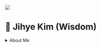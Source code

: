 <img src="https://capsule-render.vercel.app/api?&color=#0000000&&section=header&text=Jihye Kim&fontSize=60px" />
<h1> 🐏 Jihye Kim (Wisdom) </h1>

<details>
<summary>About Me</summary>
<p><h3>Student of TUKorea</h3></p>
</summary>

<span>
  <a href="https://linktr.ee/wisdomismysoulheaven">
  <p>Linktree 🌴</p>
  </a>
  <br>

<h3>Record 📝</h3>
<h4>My Activities</h4>
 
<p>🖊️ TUKorea Press 39th (2021.03 ~ 2022.12)</p>
<p>🔥 TU-VCC Entrepreneurship Club 1st, 2nd, 3rd (2022.09 ~ 2025.02)</p>
<p>📈 Data Science Lab (DSL, TUKorea) (2022.09 ~ 12)</p>
<p>📹 TUKorea Creator 1st (2022.09 ~ 12)</p>
<p>🌊 2030 Busan World Expo Ambassador (2022.09 ~ 2023.12)</p>
<p>⛴️ GTEP 17th (2023.03 ~ 2024.02)</p>
<p>💜 My luv: University Student Union Practical Marketing Project Club (@한국투자액셀러레이터) (2022.05 ~ 6)</p>
<p>🇪🇸 Spain overseas field training (@miquelsuay) (2024.01 ~ 02)</p>
<p>🖥️ TU Innovation Monitoring 2nd, 3rd (2023.05 ~ 2025.02)</p>
<p>💼 2024 WISET Bloomberg Global Mentoring (@Bloomberg Korea) (2024.03 ~ 12)</p>

<br>
<h4>My Awards</h4>
<p>🏅 2022' TU-VCC 1기 성과확산발표 장려상</p>
<p>🏅 2022' 썸썸 BLUE in 태안 국회의원상</p>
<p>🏅 2023' KBO-대학연계 프로젝트 KBO 나인 장려상</p>
<p>🏅 2023' 썸썸 BLUE in 경남 한국대학발명협회장상</p>
<p>🏅 2023' TU Plus Sharing 프로젝트 은상</p>
<p>🏅 2024' 스카우트 랩업캠프 우수상</p>
<p>🏅 2024’ 혁신리더십 실천 프로그램 우수상</p>


<br><br>
  <p>contact : 📨 kimjihe0220@naver.com </p>
</span>

